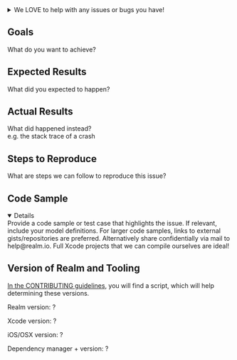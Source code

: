 <details><summary>
We LOVE to help with any issues or bugs you have!
</summary>
**Questions**: If you have questions about how to use Realm, ask on 
[StackOverflow](http://stackoverflow.com/questions/ask?tags=realm).
We monitor the `realm` tag.

**Feature Request**: Just fill in the first two sections below.

**Bugs**: To help you as fast as possible with an issue please describe your issue
and the steps you have taken to reproduce it in as many details as possible.

Thanks for helping us help you! :-)
</details>

## Goals

What do you want to achieve?

## Expected Results

What did you expected to happen?

## Actual Results

What did happened instead?  
e.g. the stack trace of a crash

## Steps to Reproduce

What are steps we can follow to reproduce this issue?

## Code Sample

<details open>
Provide a code sample or test case that highlights the issue.
If relevant, include your model definitions.
For larger code samples, links to external gists/repositories are preferred.
Alternatively share confidentially via mail to help@realm.io.
Full Xcode projects that we can compile ourselves are ideal!
</details>

## Version of Realm and Tooling

[In the CONTRIBUTING guidelines](https://git.io/vgxJO), you will find a script,
which will help determining these versions.

Realm version: ?

Xcode version: ?

iOS/OSX version: ?

Dependency manager + version: ?
